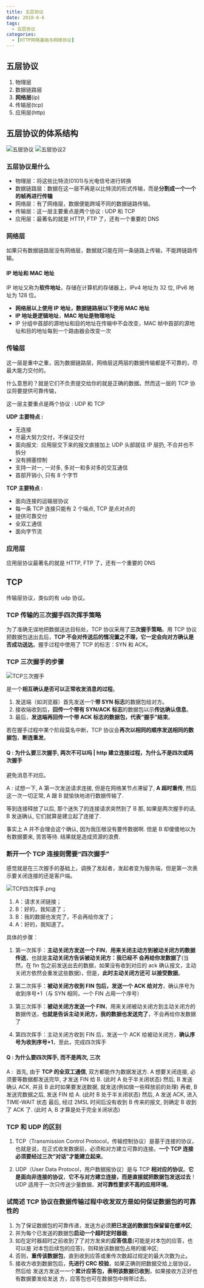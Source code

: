 ```yaml
---
title: 五层协议
date: 2018-6-6
tags:
  - 五层协议
categories:
  - [HTTP网络基础与网络协议]
---
```


## 五层协议

1. 物理层
2. 数据链路层
3. **网络层**(ip)
4. 传输层(tcp)
5. 应用层(http)

## 五层协议的体系结构

![五层协议](./imgs/五层协议.png)
![五层协议2](./imgs/五层协议2.jpg)

### 五层协议是什么

- 物理层：将这些比特流(0101)与光电信号进行转换
- 数据链路层：数据在这一层不再是以比特流的形式传输，而是**分割成一个一个的帧再进行传输**
- 网络层：有了网络层，数据便能跨域不同的数据链路传输。
- 传输层：这一层主要重点是两个协议 : UDP 和 TCP
- 应用层：最著名的就是 HTTP, FTP 了，还有一个重要的 DNS

### 网络层

如果只有数据链路层没有网络层，数据就只能在同一条链路上传输，不能跨链路传输。

#### IP 地址和 MAC 地址

IP 地址又称为**软件地址**，存储在计算机的存储器上，IPv4 地址为 32 位, IPv6 地址为 128 位。

- **网络层以上使用 IP 地址，数据链路层以下使用 MAC 地址**
- **IP 地址是逻辑地址**，**MAC 地址是物理地址**
- IP 分组中首部的源地址和目的地址在传输中不会改变，MAC 帧中首部的源地址和目的地址每到一个路由器会改变一次

### 传输层

这一层是重中之重，因为数据链路层，网络层这两层的数据传输都是不可靠的，尽最大能力交付的。

什么意思的？就是它们不负责提交给你的就是正确的数据。然而这一层的 TCP 协议将要提供可靠传输，

这一层主要重点是两个协议 : UDP 和 TCP

**UDP 主要特点 :**

- 无连接
- 尽最大努力交付，不保证交付
- 面向报文:  应用层交下来的报文直接加上 UDP 头部就往 IP 层扔, 不合并也不拆分
- 没有拥塞控制
- 支持一对一, 一对多, 多对一和多对多的交互通信
- 首部开销小, 只有 8 个字节

**TCP 主要特点 :**

- 面向连接的运输层协议
- 每一条 TCP 连接只能有 2 个端点, TCP 是点对点的
- 提供可靠交付
- 全双工通信
- 面向字节流

### 应用层

应用层协议最著名的就是 HTTP, FTP 了，还有一个重要的 DNS

## TCP

传输层协议，类似的有 udp 协议。

### TCP 传输的三次握手四次挥手策略

为了准确无误地把数据送达目标处，TCP 协议采用了**三次握手策略**。用 TCP 协议把数据包送出去后，**TCP 不会对传送后的情况置之不理，它一定会向对方确认是否成功送达**。握手过程中使用了 TCP 的标志：SYN 和 ACK。

### TCP 三次握手的步骤

![TCP三次握手](./imgs/TCP三次握手.png)

是一个**相互确认是否可以正常收发消息的过程**。

1. 发送端（如浏览器）首先发送一个**带 SYN 标志**的数据包给对方。
2. 接收端收到后，**回传一个带有 SYN/ACK 标志**的数据包以示**传达确认信息**。
3. 最后，**发送端再回传一个带 ACK 标志的数据包，代表“握手”结束**。

若在握手过程中某个阶段莫名中断，TCP 协议会**再次以相同的顺序发送相同的数据包**，**断连重发**。

#### Q : 为什么要三次握手, 两次不可以吗 | http 建立连接过程，为什么不是四次或两次握手

避免消息不对应。

A : 试想一下, A 第一次发送请求连接, 但是在网络某节点滞留了, **A 超时重传**, 然后这一次一切正常, A 跟 B 就愉快地进行数据传输了.

等到连接释放了以后, 那个迷失了的连接请求突然到了 B 那, 如果是两次握手的话, B 发送确认, 它们就算是建立起了连接了.

事实上 A 并不会理会这个确认, 因为我压根没有要传数据啊. 但是 B 却傻傻地以为有数据要来, 苦苦等待. 结果就是造成资源的浪费.

### 断开一个 TCP 连接则需要“四次握手”

感觉就是在三次握手的基础上，调换了发起者，发起者变为服务端，但是第一次表示要关闭连接的还是客户端。

![TCP四次挥手.png](./imgs/TCP四次挥手.png)

1. A：请求关闭链接；
2. B：好的，我知道了；
3. B：我的数据也发完了，不会再给你发了；
4. A：好的，我知道了。

具体的步骤：

1. 第一次挥手：**主动关闭方发送一个 FIN**，**用来关闭主动方到被动关闭方的数据传送**，也就是**主动关闭方告诉被动关闭方：我已经不 会再给你发数据了**(当然，在 fin 包之前发送出去的数据，如果没有收到对应的 ack 确认报文，主动关闭方依然会重发这些数据)，但是，**此时主动关闭方还可 以接受数据**。

2. 第二次挥手：**被动关闭方收到 FIN 包后，发送一个 ACK 给对方**，确认序号为收到序号+1（与 SYN 相同，一个 FIN 占用一个序号）

3. 第三次挥手：**被动关闭方发送一个 FIN**，用来关闭被动关闭方到主动关闭方的数据传送，**也就是告诉主动关闭方，我的数据也发送完了**，不会再给你发数据了

4. 第四次挥手：主动关闭方收到 FIN 后，发送一个 ACK 给被动关闭方，**确认序号为收到序号+1**，至此，完成四次挥手

#### Q : 为什么要四次挥手, 而不是两次, 三次

A :  首先, 由于 **TCP 的全双工通信**, 双方都能作为数据发送方.
A 想要关闭连接, 必须要等数据都发送完毕, 才发送 FIN 给 B. (此时 A 处于半关闭状态)
然后, B 发送确认 ACK, 并且 B 此时如果要发送数据, 就发送(例如做一些释放前的处理)
再者, B 发送完数据之后, 发送 FIN 给 A. (此时 B 处于半关闭状态)
然后, A 发送 ACK, 进入 TIME-WAIT 状态
最后, 经过 2MSL 时间后没有收到 B 传来的报文, 则确定 B 收到了 ACK 了. (此时 A, B 才算是处于完全关闭状态)

### TCP 和 UDP 的区别

1. TCP（Transmission Control Protocol，传输控制协议）是基于连接的协议，也就是说，在正式收发数据前，必须和对方建立可靠的连接。**一个 TCP 连接必须要经过三次“对话”才能建立起来**。

2. UDP（User Data Protocol，用户数据报协议）是与 TCP **相对应的协议**。**它是面向非连接的协议**，**它不与对方建立连接，而是直接就把数据包发送过去**！ UDP 适用于一次只传送少量数据、**对可靠性要求不高的应用环境**。

### 试简述 TCP 协议在数据传输过程中收发双方是如何保证数据包的可靠性的

1. 为了保证数据包的可靠传递，发送方必须**把已发送的数据包保留留在缓冲区**;
2. 并为每个已发送的数据包**启动一个超时定时器器**;
3. 如在定时器超时之前收到了了对方发来的**应答信息**(可能是对本包的应答，也可以是 对本包后续包的应答)，则释放该数据包占用的缓冲区;
4. 否则，**重传该数据包**，直到收到应答或重传次数超过规定的最大次数为止。
5. 接收方收到数据包后，**先进行 CRC 校验**，如果正确则把数据交给上层协议，然后给 发送方发送一一个**累计应答包，表明该数据已收到**，如果接收方正好也有数据要发给发送 方，应答包也可在数据包中捎带过去。
